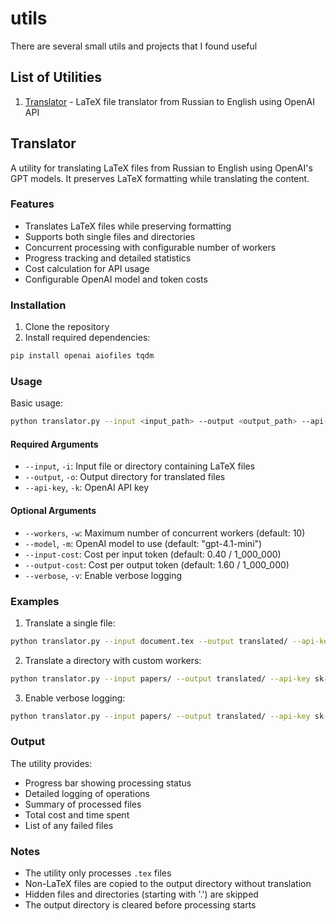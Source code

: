 # utils
There are several small utils and projects that I found useful

## List of Utilities

1. [Translator](#translator) - LaTeX file translator from Russian to English using OpenAI API

## Translator

A utility for translating LaTeX files from Russian to English using OpenAI's GPT models. It preserves LaTeX formatting while translating the content.

### Features

- Translates LaTeX files while preserving formatting
- Supports both single files and directories
- Concurrent processing with configurable number of workers
- Progress tracking and detailed statistics
- Cost calculation for API usage
- Configurable OpenAI model and token costs

### Installation

1. Clone the repository
2. Install required dependencies:
```bash
pip install openai aiofiles tqdm
```

### Usage

Basic usage:
```bash
python translator.py --input <input_path> --output <output_path> --api-key <your_api_key>
```

#### Required Arguments
- `--input`, `-i`: Input file or directory containing LaTeX files
- `--output`, `-o`: Output directory for translated files
- `--api-key`, `-k`: OpenAI API key

#### Optional Arguments
- `--workers`, `-w`: Maximum number of concurrent workers (default: 10)
- `--model`, `-m`: OpenAI model to use (default: "gpt-4.1-mini")
- `--input-cost`: Cost per input token (default: 0.40 / 1_000_000)
- `--output-cost`: Cost per output token (default: 1.60 / 1_000_000)
- `--verbose`, `-v`: Enable verbose logging

### Examples

1. Translate a single file:
```bash
python translator.py --input document.tex --output translated/ --api-key sk-...
```

2. Translate a directory with custom workers:
```bash
python translator.py --input papers/ --output translated/ --api-key sk-... --workers 5
```

3. Enable verbose logging:
```bash
python translator.py --input papers/ --output translated/ --api-key sk-... --verbose
```

### Output

The utility provides:
- Progress bar showing processing status
- Detailed logging of operations
- Summary of processed files
- Total cost and time spent
- List of any failed files

### Notes

- The utility only processes `.tex` files
- Non-LaTeX files are copied to the output directory without translation
- Hidden files and directories (starting with '.') are skipped
- The output directory is cleared before processing starts
